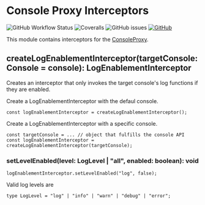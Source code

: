# Console Proxy Interceptors

![GitHub Workflow Status](https://img.shields.io/github/workflow/status/link-intersystems/console-redirection/Node.js%20CI)
![Coveralls](https://img.shields.io/coveralls/github/link-intersystems/console-redirection)
![GitHub issues](https://img.shields.io/github/issues-raw/link-intersystems/console-redirection)
[![GitHub](https://img.shields.io/github/license/link-intersystems/console-redirection?label=license)](LICENSE.md)

This module contains interceptors for the [ConsoleProxy](../proxy/README.md).

## createLogEnablementInterceptor(targetConsole: Console = console): LogEnablementInterceptor

Creates an interceptor that only invokes the target console's log functions if they are enabled.

Create a LogEnablementInterceptor with the defaul console.

    const logEnablementInterceptor = createLogEnablementInterceptor();

Create a LogEnablementInterceptor with a specific console.

    const targetConsole = ... // object that fulfills the console API
    const logEnablementInterceptor = createLogEnablementInterceptor(targetConsole);

### setLevelEnabled(level: LogLevel | "all", enabled: boolean): void

    logEnablementInterceptor.setLevelEnabled("log", false);

Valid log levels are

    type LogLevel = "log" | "info" | "warn" | "debug" | "error";
